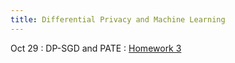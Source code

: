 ```yaml
---
title: Differential Privacy and Machine Learning
---
```


Oct 29
: DP-SGD and PATE
  : [Homework 3](https://www.overleaf.com/read/hyjfxyqnhrjw#ee1f70)

<!--
  [Slides](https://drive.google.com/file/d/1Cqd9-pI3Rv3vv1CU_t4kPW0kDxVc0ueO/view?usp=sharing), [Note](https://drive.google.com/file/d/1nv-_I4_oNpTP2DJOfadN0hV2LLV4Xf_C/view?usp=share_link), 
  

<!--
Nov 2
: Differentially Private Machine Learning
  : [Slides](https://drive.google.com/file/d/1EVd6lmpixLpsa7WGAk67tcQLUDw3zwkC/view?usp=sharing), [Basic optimization](https://drive.google.com/file/d/1nv-_I4_oNpTP2DJOfadN0hV2LLV4Xf_C/view?usp=share_link), [Gradient descent](https://drive.google.com/file/d/1tEr7g8t2FQtAegremJxJDh0XE4bxm2AS/view?usp=share_link)

  -->